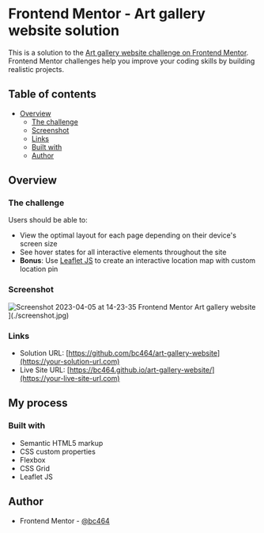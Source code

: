 # Frontend Mentor - Art gallery website solution

This is a solution to the [Art gallery website challenge on Frontend Mentor](https://www.frontendmentor.io/challenges/art-gallery-website-yVdrZlxyA). Frontend Mentor challenges help you improve your coding skills by building realistic projects. 

## Table of contents

- [Overview](#overview)
  - [The challenge](#the-challenge)
  - [Screenshot](#screenshot)
  - [Links](#links)
  - [Built with](#built-with)
  - [Author](#author)

## Overview

### The challenge

Users should be able to:

- View the optimal layout for each page depending on their device's screen size
- See hover states for all interactive elements throughout the site
- **Bonus**: Use [Leaflet JS](https://leafletjs.com/) to create an interactive location map with custom location pin

### Screenshot

![Screenshot 2023-04-05 at 14-23-35 Frontend Mentor Art gallery website](https://user-images.githubusercontent.com/82536545/230080348-8afac7c9-c810-44f2-a168-4921166b4c50.png)
](./screenshot.jpg)

### Links

- Solution URL: [https://github.com/bc464/art-gallery-website](https://your-solution-url.com)
- Live Site URL: [https://bc464.github.io/art-gallery-website/](https://your-live-site-url.com)

## My process

### Built with

- Semantic HTML5 markup
- CSS custom properties
- Flexbox
- CSS Grid
- Leaflet JS

## Author
- Frontend Mentor - [@bc464](https://www.frontendmentor.io/profile/yourusername)
